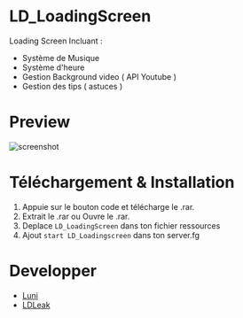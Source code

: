 # LD_LoadingScreen
Loading Screen Incluant : 
* Système de Musique
* Système d'heure
* Gestion Background video ( API Youtube )
* Gestion des tips ( astuces )


# Preview
![screenshot](https://media.discordapp.net/attachments/870065850621788160/1041874411034263592/image.png?width=810&height=456)

# Téléchargement & Installation
1) Appuie sur le bouton code et télécharge le .rar.
2) Extrait le .rar ou Ouvre le .rar.
3) Deplace `LD_LoadingScreen` dans ton fichier ressources
4) Ajout `start LD_Loadingscreen` dans ton server.fg

# Developper
* [Luni](https://github.com/ImLuni)
* [LDLeak](https://discord.com/LDLeak)

